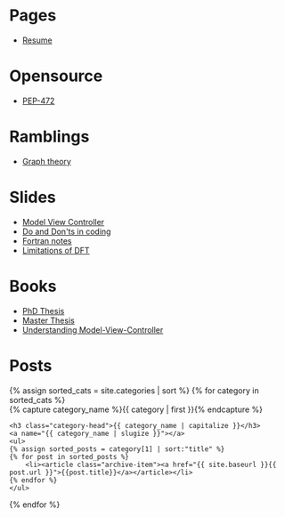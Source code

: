 # Pages

- [Resume](pages/resume.md)

# Opensource

- [PEP-472](https://www.python.org/dev/peps/pep-0472/)

# Ramblings

- [Graph theory](ramblings/graph_theory.md)

# Slides

- [Model View Controller](slides/model-view-controller/index.html)
- [Do and Don'ts in coding](slides/do_and_donts_in_coding/do_and_donts_in_coding.svg)
- [Fortran notes](slides/fortran/fortran.svg)
- [Limitations of DFT](slides/limitations_of_DFT/limitations_of_DFT.svg)

# Books

- [PhD Thesis](https://github.com/stefanoborini/thesis-PhD/blob/master/thesis-borini.pdf)
- [Master Thesis](https://github.com/stefanoborini/thesis-master/blob/master/borini-master-thesis.pdf)
- [Understanding Model-View-Controller](https://github.com/stefanoborini/book-modelviewcontroller)

# Posts

<div id="archives">
{% assign sorted_cats = site.categories | sort %}
{% for category in sorted_cats %}
  <div class="archive-group">
    {% capture category_name %}{{ category | first }}{% endcapture %}
    <div id="#{{ category_name | slugize }}"></div>
    <p></p>
    
    <h3 class="category-head">{{ category_name | capitalize }}</h3>
    <a name="{{ category_name | slugize }}"></a>
    <ul>
    {% assign sorted_posts = category[1] | sort:"title" %}
    {% for post in sorted_posts %}
        <li><article class="archive-item"><a href="{{ site.baseurl }}{{ post.url }}">{{post.title}}</a></article></li>
    {% endfor %}
    </ul>
  </div>
{% endfor %}
</div>

